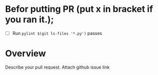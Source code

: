 # Befor putting PR (put x in bracket if you ran it.);

- [ ] Run `pylint $(git ls-files '*.py')` passes

# Overview

Describe your pull request. Attach github issue link
